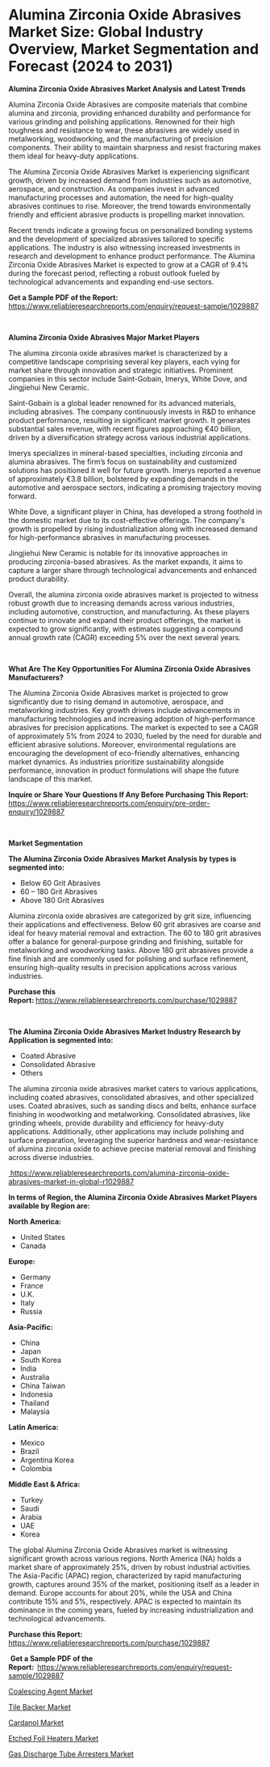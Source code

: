 <p><h1>Alumina Zirconia Oxide Abrasives Market Size: Global Industry Overview, Market Segmentation and Forecast (2024 to 2031)</h1></p><p><strong>Alumina Zirconia Oxide Abrasives Market Analysis and Latest Trends</strong></p>
<p><p>Alumina Zirconia Oxide Abrasives are composite materials that combine alumina and zirconia, providing enhanced durability and performance for various grinding and polishing applications. Renowned for their high toughness and resistance to wear, these abrasives are widely used in metalworking, woodworking, and the manufacturing of precision components. Their ability to maintain sharpness and resist fracturing makes them ideal for heavy-duty applications.</p><p>The Alumina Zirconia Oxide Abrasives Market is experiencing significant growth, driven by increased demand from industries such as automotive, aerospace, and construction. As companies invest in advanced manufacturing processes and automation, the need for high-quality abrasives continues to rise. Moreover, the trend towards environmentally friendly and efficient abrasive products is propelling market innovation.</p><p>Recent trends indicate a growing focus on personalized bonding systems and the development of specialized abrasives tailored to specific applications. The industry is also witnessing increased investments in research and development to enhance product performance. The Alumina Zirconia Oxide Abrasives Market is expected to grow at a CAGR of 9.4% during the forecast period, reflecting a robust outlook fueled by technological advancements and expanding end-use sectors.</p></p>
<p><strong>Get a Sample PDF of the Report:&nbsp;</strong> <a href="https://www.reliableresearchreports.com/enquiry/request-sample/1029887?utm_campaign=24&utm_medium=2&utm_source=Github&utm_content=ia&utm_term=18102024&utm_id=alumina-zirconia-oxide-abrasives">https://www.reliableresearchreports.com/enquiry/request-sample/1029887</a></p>
<p>&nbsp;</p>
<p><strong>Alumina Zirconia Oxide Abrasives Major Market Players</strong></p>
<p><p>The alumina zirconia oxide abrasives market is characterized by a competitive landscape comprising several key players, each vying for market share through innovation and strategic initiatives. Prominent companies in this sector include Saint-Gobain, Imerys, White Dove, and Jingjiehui New Ceramic.</p><p>Saint-Gobain is a global leader renowned for its advanced materials, including abrasives. The company continuously invests in R&D to enhance product performance, resulting in significant market growth. It generates substantial sales revenue, with recent figures approaching €40 billion, driven by a diversification strategy across various industrial applications.</p><p>Imerys specializes in mineral-based specialties, including zirconia and alumina abrasives. The firm’s focus on sustainability and customized solutions has positioned it well for future growth. Imerys reported a revenue of approximately €3.8 billion, bolstered by expanding demands in the automotive and aerospace sectors, indicating a promising trajectory moving forward.</p><p>White Dove, a significant player in China, has developed a strong foothold in the domestic market due to its cost-effective offerings. The company's growth is propelled by rising industrialization along with increased demand for high-performance abrasives in manufacturing processes.</p><p>Jingjiehui New Ceramic is notable for its innovative approaches in producing zirconia-based abrasives. As the market expands, it aims to capture a larger share through technological advancements and enhanced product durability.</p><p>Overall, the alumina zirconia oxide abrasives market is projected to witness robust growth due to increasing demands across various industries, including automotive, construction, and manufacturing. As these players continue to innovate and expand their product offerings, the market is expected to grow significantly, with estimates suggesting a compound annual growth rate (CAGR) exceeding 5% over the next several years.</p></p>
<p>&nbsp;</p>
<p><strong>What Are The Key Opportunities For Alumina Zirconia Oxide Abrasives Manufacturers?</strong></p>
<p><p>The Alumina Zirconia Oxide Abrasives market is projected to grow significantly due to rising demand in automotive, aerospace, and metalworking industries. Key growth drivers include advancements in manufacturing technologies and increasing adoption of high-performance abrasives for precision applications. The market is expected to see a CAGR of approximately 5% from 2024 to 2030, fueled by the need for durable and efficient abrasive solutions. Moreover, environmental regulations are encouraging the development of eco-friendly alternatives, enhancing market dynamics. As industries prioritize sustainability alongside performance, innovation in product formulations will shape the future landscape of this market.</p></p>
<p><strong>Inquire or Share Your Questions If Any Before Purchasing This Report:</strong> <a href="https://www.reliableresearchreports.com/enquiry/pre-order-enquiry/1029887?utm_campaign=24&utm_medium=2&utm_source=Github&utm_content=ia&utm_term=18102024&utm_id=alumina-zirconia-oxide-abrasives">https://www.reliableresearchreports.com/enquiry/pre-order-enquiry/1029887</a></p>
<p>&nbsp;</p>
<p><strong>Market Segmentation</strong></p>
<p><strong>The Alumina Zirconia Oxide Abrasives Market Analysis by types is segmented into:</strong></p>
<p><ul><li>Below 60 Grit Abrasives</li><li>60 – 180 Grit Abrasives</li><li>Above 180 Grit Abrasives</li></ul></p>
<p><p>Alumina zirconia oxide abrasives are categorized by grit size, influencing their applications and effectiveness. Below 60 grit abrasives are coarse and ideal for heavy material removal and extraction. The 60 to 180 grit abrasives offer a balance for general-purpose grinding and finishing, suitable for metalworking and woodworking tasks. Above 180 grit abrasives provide a fine finish and are commonly used for polishing and surface refinement, ensuring high-quality results in precision applications across various industries.</p></p>
<p><strong>Purchase this Report:&nbsp;</strong><a href="https://www.reliableresearchreports.com/purchase/1029887?utm_campaign=24&utm_medium=2&utm_source=Github&utm_content=ia&utm_term=18102024&utm_id=alumina-zirconia-oxide-abrasives">https://www.reliableresearchreports.com/purchase/1029887</a></p>
<p>&nbsp;</p>
<p><strong>The Alumina Zirconia Oxide Abrasives Market Industry Research by Application is segmented into:</strong></p>
<p><ul><li>Coated Abrasive</li><li>Consolidated Abrasive</li><li>Others</li></ul></p>
<p><p>The alumina zirconia oxide abrasives market caters to various applications, including coated abrasives, consolidated abrasives, and other specialized uses. Coated abrasives, such as sanding discs and belts, enhance surface finishing in woodworking and metalworking. Consolidated abrasives, like grinding wheels, provide durability and efficiency for heavy-duty applications. Additionally, other applications may include polishing and surface preparation, leveraging the superior hardness and wear-resistance of alumina zirconia oxide to achieve precise material removal and finishing across diverse industries.</p></p>
<p><a href="https://www.reliableresearchreports.com/alumina-zirconia-oxide-abrasives-market-in-global-r1029887?utm_campaign=24&utm_medium=2&utm_source=Github&utm_content=ia&utm_term=18102024&utm_id=alumina-zirconia-oxide-abrasives">&nbsp;https://www.reliableresearchreports.com/alumina-zirconia-oxide-abrasives-market-in-global-r1029887</a></p>
<p><strong>In terms of Region, the Alumina Zirconia Oxide Abrasives Market Players available by Region are:</strong></p>
<p>
    <p> <strong> North America: </strong>
        <ul>
            <li>United States</li>
            <li>Canada</li>
        </ul>
        </p> 
    <p> <strong> Europe: </strong>
        <ul>
            <li>Germany</li>
            <li>France</li>
            <li>U.K.</li>
            <li>Italy</li>
            <li>Russia</li>
        </ul>
        </p> 
    <p> <strong> Asia-Pacific: </strong>
        <ul>
            <li>China</li>
            <li>Japan</li>
            <li>South Korea</li>
            <li>India</li>
            <li>Australia</li>
            <li>China Taiwan</li>
            <li>Indonesia</li>
            <li>Thailand</li>
            <li>Malaysia</li>
        </ul>
        </p> 
    <p> <strong> Latin America: </strong>
        <ul>
            <li>Mexico</li>
            <li>Brazil</li>
            <li>Argentina Korea</li>
            <li>Colombia</li>
        </ul>
        </p> 
    <p> <strong> Middle East & Africa: </strong>
        <ul>
            <li>Turkey</li>
            <li>Saudi</li>
            <li>Arabia</li>
            <li>UAE</li>
            <li>Korea</li>
        </ul>
    </p>
    </p>
<p><p>The global Alumina Zirconia Oxide Abrasives market is witnessing significant growth across various regions. North America (NA) holds a market share of approximately 25%, driven by robust industrial activities. The Asia-Pacific (APAC) region, characterized by rapid manufacturing growth, captures around 35% of the market, positioning itself as a leader in demand. Europe accounts for about 20%, while the USA and China contribute 15% and 5%, respectively. APAC is expected to maintain its dominance in the coming years, fueled by increasing industrialization and technological advancements.</p></p>
<p><strong>Purchase this Report: </strong><a href="https://www.reliableresearchreports.com/purchase/1029887?utm_campaign=24&utm_medium=2&utm_source=Github&utm_content=ia&utm_term=18102024&utm_id=alumina-zirconia-oxide-abrasives">https://www.reliableresearchreports.com/purchase/1029887</a></p>
<p>&nbsp;<strong>Get a Sample PDF of the Report:&nbsp;&nbsp;</strong><a href="https://www.reliableresearchreports.com/enquiry/request-sample/1029887?utm_campaign=24&utm_medium=2&utm_source=Github&utm_content=ia&utm_term=18102024&utm_id=alumina-zirconia-oxide-abrasives">https://www.reliableresearchreports.com/enquiry/request-sample/1029887</a></p>
<p><strong></strong></p>
<p><p><a href="https://github.com/poppeotabedvo5/Market-Research-Report-List-1/blob/main/coalescing-agent-market.md?utm_campaign=24&utm_medium=2&utm_source=Github&utm_content=ia&utm_term=18102024&utm_id=alumina-zirconia-oxide-abrasives">Coalescing Agent Market</a></p><p><a href="https://medium.com/@carpessin3g0d/tile-backer-market-analysis-report-global-insights-by-region-type-cement-backer-board-gypsum-d4ac4a6f0b8a?postPublishedType=repub&utm_campaign=24&utm_medium=2&utm_source=Github&utm_content=ia&utm_term=18102024&utm_id=alumina-zirconia-oxide-abrasives">Tile Backer Market</a></p><p><a href="https://medium.com/@carpessin3g0d/cardanol-market-opportunities-emerging-global-trends-and-shifts-2024-2031-15ef8ac28e26?postPublishedType=repub&utm_campaign=24&utm_medium=2&utm_source=Github&utm_content=ia&utm_term=18102024&utm_id=alumina-zirconia-oxide-abrasives">Cardanol Market</a></p><p><a href="https://issuu.com/reportprime-2/docs/etched-foil-heaters-market-size-203_b76fa44ec0adbe?utm_campaign=24&utm_medium=2&utm_source=Github&utm_content=ia&utm_term=18102024&utm_id=alumina-zirconia-oxide-abrasives">Etched Foil Heaters Market</a></p><p><a href="https://www.linkedin.com/pulse/emerging-opportunities-challenges-global-gas-discharge-tube-arresters-dw5xf?utm_campaign=24&utm_medium=2&utm_source=Github&utm_content=ia&utm_term=18102024&utm_id=alumina-zirconia-oxide-abrasives">Gas Discharge Tube Arresters Market</a></p></p>